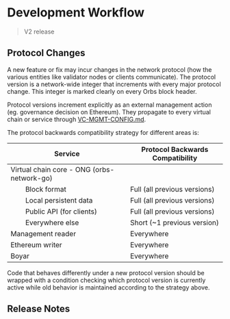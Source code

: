 # Development Workflow

> V2 release

## Protocol Changes

A new feature or fix may incur changes in the network protocol (how the various entities like validator nodes or clients communicate). The protocol version is a network-wide integer that increments with every major protocol change. This integer is marked clearly on every Orbs block header.

Protocol versions increment explicitly as an external management action (eg. governance decision on Ethereum). They propagate to every virtual chain or service through [VC-MGMT-CONFIG.md](../node-architecture/VC-MGMT-CONFIG.md).

The protocol backwards compatibility strategy for different areas is:

| Service | Protocol Backwards Compatibility |
| ------- | -------------------------------- |
| Virtual chain core - ONG (orbs-network-go) | |
| &nbsp;&nbsp;&nbsp;&nbsp;&nbsp;&nbsp;&nbsp;&nbsp;Block format | Full (all previous versions) |
| &nbsp;&nbsp;&nbsp;&nbsp;&nbsp;&nbsp;&nbsp;&nbsp;Local persistent data | Full (all previous versions) |
| &nbsp;&nbsp;&nbsp;&nbsp;&nbsp;&nbsp;&nbsp;&nbsp;Public API (for clients) | Full (all previous versions) |
| &nbsp;&nbsp;&nbsp;&nbsp;&nbsp;&nbsp;&nbsp;&nbsp;Everywhere else | Short (~1 previous version) |
| Management reader | Everywhere | Full (all previous versions) |
| Ethereum writer | Everywhere | Short (~1 previous version) |
| Boyar | Everywhere | N/A (protocol version agnostic) |

Code that behaves differently under a new protocol version should be wrapped with a condition checking which protocol version is currently active while old behavior is maintained according to the strategy above.

## Release Notes